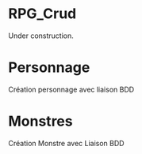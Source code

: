 # RPG_Crud

Under construction.

# Personnage

Création personnage avec liaison BDD 

# Monstres

Création Monstre avec Liaison BDD
